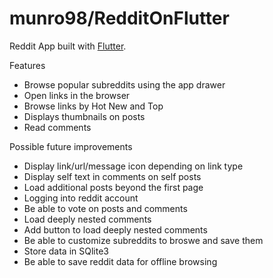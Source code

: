 # munro98/RedditOnFlutter

Reddit App built with [Flutter](https://flutter.io/).




Features
 * Browse popular subreddits using the app drawer
 * Open links in the browser
 * Browse links by Hot New and Top
 * Displays thumbnails on posts
 * Read comments
 
 Possible future improvements
 * Display link/url/message icon depending on link type
 * Display self text in comments on self posts
 * Load additional posts beyond the first page
 * Logging into reddit account
 * Be able to vote on posts and comments
 * Load deeply nested comments
 * Add button to load deeply nested comments
 * Be able to customize subreddits to broswe and save them
 * Store data in SQlite3
 * Be able to save reddit data for offline browsing
